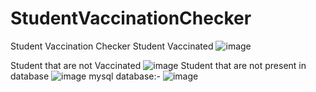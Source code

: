 # StudentVaccinationChecker
Student Vaccination Checker
Student Vaccinated
![image](https://user-images.githubusercontent.com/77828414/235911642-10e1822f-46c3-4e56-842b-a23b0f00bd80.png)

Student that are not Vaccinated
![image](https://user-images.githubusercontent.com/77828414/235912055-e9ebe48b-56a6-43ac-ad13-73a866595c42.png)
Student that are not present in database
![image](https://user-images.githubusercontent.com/77828414/235911032-9aa4a330-0792-4a24-9589-f910aa047974.png)
mysql database:-
![image](https://user-images.githubusercontent.com/77828414/235911102-df8b21b2-4665-4834-939f-9e8d8ea87a4b.png)
